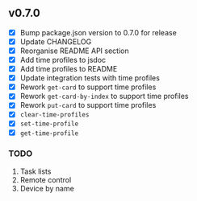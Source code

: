 ## v0.7.0

- [x] Bump package.json version to 0.7.0 for release
- [x] Update CHANGELOG
- [x] Reorganise README API section
- [x] Add time profiles to jsdoc
- [x] Add time profiles to README
- [x] Update integration tests with time profiles
- [x] Rework `get-card` to support time profiles
- [x] Rework `get-card-by-index` to support time profiles
- [x] Rework `put-card` to support time profiles
- [x] `clear-time-profiles`
- [x] `set-time-profile`
- [x] `get-time-profile`

### TODO

1. Task lists
2. Remote control
3. Device by name

